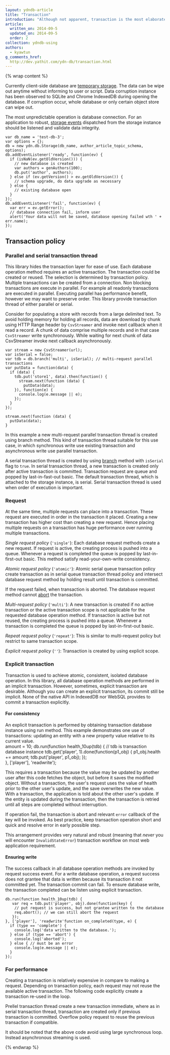 ```yaml
---
layout: ydndb-article
title: "Transaction"
introduction: "Although not apparent, transaction is the most elaborated part of YDN-DB"
article:
  written_on: 2014-09-5
  updated_on: 2014-09-5
  order: 2
collection: ydndb-using
authors:
  - kyawtun
g_comments_href:
  http://dev.yathit.com/ydn-db/transaction.html
---
```


{% wrap content %}

Currently client-side database are [temporary storage](http://www.w3.org/TR/quota-api/#temporary). The data can be wipe out anytime without informing to user or script. Data corruption instance has been observed to SQLite and Chrome IndexedDB during opening the database. If corruption occur, whole database or only certain object store can wipe out.   

The most unpredictable operation is database connection. For an application to robust, [storage events](http://dev.yathit.com/api-reference/ydn-db/storage.html) dispatched from the storage instance should be listened and validate data integrity.
    
    var db_name = 'test-db-3';
    var options = {};
    db = new ydn.db.Storage(db_name, author_article_topic_schema, options);
    db.addEventListener('ready', function(ev) {
      if (isNaN(ev.getOldVersion())) {
        // new database is created
        var authors = genAuthors(100);
        db.put('author', authors);
      } else if (ev.getVersion() > ev.getOldVersion()) {
        // schema upgrade, do data upgrade as necessary
      } else {
        // existing database open
      }
    });
    db.addEventListener('fail', function(ev) {
      var err = ev.getError();
      // database connection fail, inform user
      alert('Your data will not be saved, database opening failed wth ' + err.name);
    });
        
## Transaction policy
  
###  Parallel and serial transaction thread
  
This library hides the transaction layer for ease of use. Each database operation method requires an active transaction. The transaction could be created or reused. The selection is determined by transaction policy. Multiple transactions can be created from a connection. Non blocking transactions are execute in parallel. For example all readonly transactions are executed in parallel. Executing parallel has performance benefit, however we may want to preserve order. This library provide transaction thread of either parallel or serial. 
  
Consider for populating a store with records from a large delimited text. To avoid holding memory for holding all records, data are download by chunk using HTTP Range header by `CsvStreamer` and invoke next callback when it read a record. A chunk of data comprise multiple records and in that case `CsvStreamer` write synchronously. While waiting for next chunk of data CsvStreamer invoke next callback asynchronously.  
        
    var stream = new CsvStreamer(url);
    var isSerial = false;
    var tdb = db.branch('multi', isSerial); // multi-request parallel transactions
    var putData = function(data) {
      if (data) { 
        tdb.put('store1', data).then(function() {
          stream.next(function (data) {   
            putData(data);
        }), function(e) {
          console.log(e.message || e);
        });     
      }
    });
     
    stream.next(function (data) {
      putData(data);
    }
            
In this example a new multi-request parallel transaction thread is created using branch method. This kind of transaction thread suitable for this use case, in which synchronous write use existing transaction and asynchronous write use parallel transaction. 

A serial transaction thread is created by using [branch](/api/ydn/db/storage.html#branch) method with `isSerial` flag to `true`. In serial transaction thread, a new transaction is created only after active transaction is committed. Transaction request are queue and popped by last-in-fast-out basic. The default transaction thread, which is attached to the storage instance, is serial. Serial transaction thread is used when order of execution is important.

### Request

At the same time, multiple requests can place into a transaction. These request are executed in order in the transaction it placed. Creating a new transaction has higher cost than creating a new request. Hence placing multiple requests on a transaction has huge performance over running multiple transactions. 

*Single request policy* (`'single'`): Each database request methods create a new request. If request is active, the creating process is pushed into a queue. Whenever a request is completed the queue is popped by last-in-first-out basic. This method satisfy read-your-own-write consistency.

*Atomic request policy* (`'atomic'`): Atomic serial queue transaction policy create transaction as in serial queue transaction thread policy and intersect database request method by holding result until transaction is committed.

If the request failed, when transaction is aborted. The database request method cannot [abort](/api/ydn/db/request.html#abort) the transaction. 

*Multi-request policy* (`'multi'`): A new transaction is created if no active transaction or the active transaction scope is not applicable for the requested database operation method. If transaction is active but not reused, the creating process is pushed into a queue. Whenever a transaction is completed the queue is popped by last-in-first-out basic.

*Repeat request policy* (`'repeat'`): This is similar to multi-request policy but restrict to same transaction scope.

*Explicit request policy* (`''`): Transaction is created by using explicit scope.

### Explicit transaction

Transaction is used to achieve atomic, consistent, isolated database operation. In this library, all database operation methods are performed in an implicit transaction. However, sometimes, explicit transaction are desirable. Although you can create an explicit transaction, its commit still be implicit. None of the native API in IndexedDB nor WebSQL provides to commit a transaction explicitly.

#### For consistency

An explicit transaction is performed by obtaining transaction database instance using run method. This example demonstrates one use of transactions: updating an entity with a new property value relative to its current value.         
    amount = 10;
    db.run(function health_10up(tdb) { // tdb is transaction database instance
       tdb.get('player', 1).done(function(p1_obj) {
            p1_obj.health += amount;
            tdb.put('player', p1_obj);
       });  
    }, ['player'], 'readwrite');
       
This requires a transaction because the value may be updated by another user after this code fetches the object, but before it saves the modified object. Without a transaction, the user's request uses the value of health prior to the other user's update, and the save overwrites the new value. With a transaction, the application is told about the other user's update. If the entity is updated during the transaction, then the transaction is retried until all steps are completed without interruption.

If operation fail, the transaction is abort and relevant `error` callback of the key will be invoked. As best practice, keep transaction operation short and quick and resolve error in early possible step.

This arrangement provides very natural and robust (meaning that _never_ you will encounter `InvalidStateError`) transaction workflow on most web application requirement.      

#### Ensuring write

The success callback in all database operation methods are invoked by request success event. For a write database operation, a request success does not grantee that data is written because its transaction it not committed yet. The transaction commit can fail. To ensure database write, the transaction completed can be listen using explicit transaction.  
     
    db.run(function health_10up(tdb) { 
       var req = tdb.put('player', obj).done(function(key) {
        // put request is success, but not grantee written to the database
        req.abort(); // we can still abort the request
       });  
    }, ['player'], 'readwrite'function on_completed(type, e) {
      if (type == 'complete') {
        console.log('data written to the database.');
      } else if (type == 'abort') {
        console.log('aborted');
      } else { // must be an error
        console.log(e.message || e);
      }
    });     
    
### For performance

Creating a transaction is relatively expensive in compare to making a request. Depending on transaction policy, each request may not reuse the available active transaction. The following code explicitly create a transaction re-used in the loop.    

Prellel transaction thread create a new transaction immediate, where as in serial transaction thread, transaction are created only if previous transaction is committed. Overflow policy request to reuse the previous transaction if compatible.

It should be noted that the above code avoid using large synchronous loop. Instead asynchronous streaming is used.

   
{% endwrap %} 